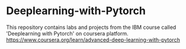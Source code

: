 # Deeplearning-with-Pytorch
This repository contains labs and projects from the IBM course called 'Deeplearning with Pytorch' on coursera platform. https://www.coursera.org/learn/advanced-deep-learning-with-pytorch 
